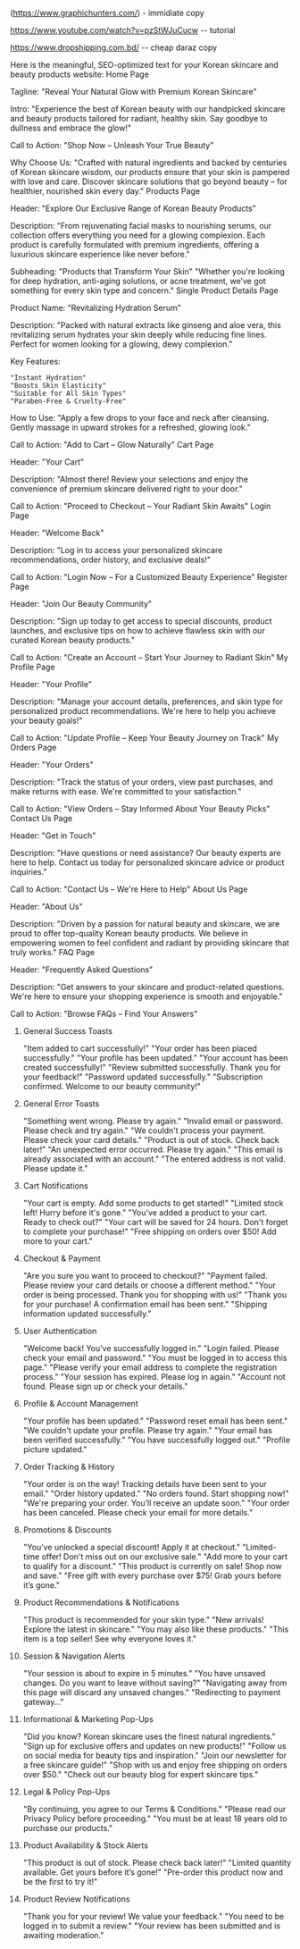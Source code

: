 (https://www.graphichunters.com/) - immidiate copy

https://www.youtube.com/watch?v=pzStWJuCucw -- tutorial

https://www.dropshipping.com.bd/ -- cheap daraz copy

<!-- page texts -->

Here is the meaningful, SEO-optimized text for your Korean skincare and beauty products website:
Home Page

Tagline:
"Reveal Your Natural Glow with Premium Korean Skincare"

Intro:
"Experience the best of Korean beauty with our handpicked skincare and beauty products tailored for radiant, healthy skin. Say goodbye to dullness and embrace the glow!"

Call to Action:
"Shop Now – Unleash Your True Beauty"

Why Choose Us:
"Crafted with natural ingredients and backed by centuries of Korean skincare wisdom, our products ensure that your skin is pampered with love and care. Discover skincare solutions that go beyond beauty – for healthier, nourished skin every day."
Products Page

Header:
"Explore Our Exclusive Range of Korean Beauty Products"

Description:
"From rejuvenating facial masks to nourishing serums, our collection offers everything you need for a glowing complexion. Each product is carefully formulated with premium ingredients, offering a luxurious skincare experience like never before."

Subheading:
"Products that Transform Your Skin"
"Whether you're looking for deep hydration, anti-aging solutions, or acne treatment, we’ve got something for every skin type and concern."
Single Product Details Page

Product Name:
"Revitalizing Hydration Serum"

Description:
"Packed with natural extracts like ginseng and aloe vera, this revitalizing serum hydrates your skin deeply while reducing fine lines. Perfect for women looking for a glowing, dewy complexion."

Key Features:

    "Instant Hydration"
    "Boosts Skin Elasticity"
    "Suitable for All Skin Types"
    "Paraben-Free & Cruelty-Free"

How to Use:
"Apply a few drops to your face and neck after cleansing. Gently massage in upward strokes for a refreshed, glowing look."

Call to Action:
"Add to Cart – Glow Naturally"
Cart Page

Header:
"Your Cart"

Description:
"Almost there! Review your selections and enjoy the convenience of premium skincare delivered right to your door."

Call to Action:
"Proceed to Checkout – Your Radiant Skin Awaits"
Login Page

Header:
"Welcome Back"

Description:
"Log in to access your personalized skincare recommendations, order history, and exclusive deals!"

Call to Action:
"Login Now – For a Customized Beauty Experience"
Register Page

Header:
"Join Our Beauty Community"

Description:
"Sign up today to get access to special discounts, product launches, and exclusive tips on how to achieve flawless skin with our curated Korean beauty products."

Call to Action:
"Create an Account – Start Your Journey to Radiant Skin"
My Profile Page

Header:
"Your Profile"

Description:
"Manage your account details, preferences, and skin type for personalized product recommendations. We're here to help you achieve your beauty goals!"

Call to Action:
"Update Profile – Keep Your Beauty Journey on Track"
My Orders Page

Header:
"Your Orders"

Description:
"Track the status of your orders, view past purchases, and make returns with ease. We're committed to your satisfaction."

Call to Action:
"View Orders – Stay Informed About Your Beauty Picks"
Contact Us Page

Header:
"Get in Touch"

Description:
"Have questions or need assistance? Our beauty experts are here to help. Contact us today for personalized skincare advice or product inquiries."

Call to Action:
"Contact Us – We're Here to Help"
About Us Page

Header:
"About Us"

Description:
"Driven by a passion for natural beauty and skincare, we are proud to offer top-quality Korean beauty products. We believe in empowering women to feel confident and radiant by providing skincare that truly works."
FAQ Page

Header:
"Frequently Asked Questions"

Description:
"Get answers to your skincare and product-related questions. We're here to ensure your shopping experience is smooth and enjoyable."

Call to Action:
"Browse FAQs – Find Your Answers"

<!-- toast errors -->

1. General Success Toasts

   "Item added to cart successfully!"
   "Your order has been placed successfully."
   "Your profile has been updated."
   "Your account has been created successfully!"
   "Review submitted successfully. Thank you for your feedback!"
   "Password updated successfully."
   "Subscription confirmed. Welcome to our beauty community!"

2. General Error Toasts

   "Something went wrong. Please try again."
   "Invalid email or password. Please check and try again."
   "We couldn't process your payment. Please check your card details."
   "Product is out of stock. Check back later!"
   "An unexpected error occurred. Please try again."
   "This email is already associated with an account."
   "The entered address is not valid. Please update it."

3. Cart Notifications

   "Your cart is empty. Add some products to get started!"
   "Limited stock left! Hurry before it's gone."
   "You've added a product to your cart. Ready to check out?"
   "Your cart will be saved for 24 hours. Don't forget to complete your purchase!"
   "Free shipping on orders over $50! Add more to your cart."

4. Checkout & Payment

   "Are you sure you want to proceed to checkout?"
   "Payment failed. Please review your card details or choose a different method."
   "Your order is being processed. Thank you for shopping with us!"
   "Thank you for your purchase! A confirmation email has been sent."
   "Shipping information updated successfully."

5. User Authentication

   "Welcome back! You’ve successfully logged in."
   "Login failed. Please check your email and password."
   "You must be logged in to access this page."
   "Please verify your email address to complete the registration process."
   "Your session has expired. Please log in again."
   "Account not found. Please sign up or check your details."

6. Profile & Account Management

   "Your profile has been updated."
   "Password reset email has been sent."
   "We couldn't update your profile. Please try again."
   "Your email has been verified successfully."
   "You have successfully logged out."
   "Profile picture updated."

7. Order Tracking & History

   "Your order is on the way! Tracking details have been sent to your email."
   "Order history updated."
   "No orders found. Start shopping now!"
   "We're preparing your order. You’ll receive an update soon."
   "Your order has been canceled. Please check your email for more details."

8. Promotions & Discounts

   "You’ve unlocked a special discount! Apply it at checkout."
   "Limited-time offer! Don't miss out on our exclusive sale."
   "Add more to your cart to qualify for a discount."
   "This product is currently on sale! Shop now and save."
   "Free gift with every purchase over $75! Grab yours before it’s gone."

9. Product Recommendations & Notifications

   "This product is recommended for your skin type."
   "New arrivals! Explore the latest in skincare."
   "You may also like these products."
   "This item is a top seller! See why everyone loves it."

10. Session & Navigation Alerts

    "Your session is about to expire in 5 minutes."
    "You have unsaved changes. Do you want to leave without saving?"
    "Navigating away from this page will discard any unsaved changes."
    "Redirecting to payment gateway…"

11. Informational & Marketing Pop-Ups

    "Did you know? Korean skincare uses the finest natural ingredients."
    "Sign up for exclusive offers and updates on new products!"
    "Follow us on social media for beauty tips and inspiration."
    "Join our newsletter for a free skincare guide!"
    "Shop with us and enjoy free shipping on orders over $50."
    "Check out our beauty blog for expert skincare tips."

12. Legal & Policy Pop-Ups

    "By continuing, you agree to our Terms & Conditions."
    "Please read our Privacy Policy before proceeding."
    "You must be at least 18 years old to purchase our products."

13. Product Availability & Stock Alerts

    "This product is out of stock. Please check back later!"
    "Limited quantity available. Get yours before it’s gone!"
    "Pre-order this product now and be the first to try it!"

14. Product Review Notifications

    "Thank you for your review! We value your feedback."
    "You need to be logged in to submit a review."
    "Your review has been submitted and is awaiting moderation."
